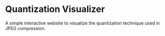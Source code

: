 # Quantization Visualizer
A simple interactive website to visualize the quantization technique used in JPEG compression.
